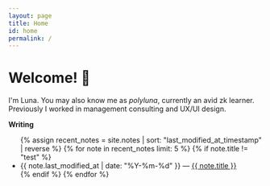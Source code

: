 ```yaml
---
layout: page
title: Home
id: home
permalink: /
---
```


# Welcome! 🌱

I'm Luna. You may also know me as _polyluna_, currently an avid zk learner.
Previously I worked in management consulting and UX/UI design.

<strong>Writing</strong>

<ul>
  {% assign recent_notes = site.notes | sort: "last_modified_at_timestamp" | reverse %}
  {% for note in recent_notes limit: 5 %}
    {% if note.title != "test" %}
      <li>
        {{ note.last_modified_at | date: "%Y-%m-%d" }} — <a class="internal-link" href="{{ site.baseurl }}{{ note.url }}">{{ note.title }}</a>
      </li>
    {% endif %}
  {% endfor %}
</ul>

<style>
  .wrapper {
    max-width: 46em;
  }
</style>

